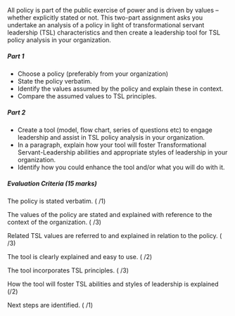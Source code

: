 All policy is part of the public exercise of power and is driven by values – whether explicitly stated or not. This two-part assignment asks you undertake an analysis of a policy in light of transformational servant leadership \(TSL\) characteristics and then create a leadership tool for TSL policy analysis in your organization.

##### Part 1

* Choose a policy \(preferably from your organization\)
* State the policy verbatim.
* Identify the values assumed by the policy and explain these in context.
* Compare the assumed values to TSL principles.

##### Part 2

* Create a tool \(model, flow chart, series of questions etc\) to engage leadership and assist in TSL policy analysis in your organization.
* In a paragraph, explain how your tool will foster Transformational Servant-Leadership abilities and appropriate styles of leadership in your organization.
* Identify how you could enhance the tool and/or what you will do with it.

##### Evaluation Criteria \(15 marks\)

The policy is stated verbatim. \( /1\)

The values of the policy are stated and explained with reference to the context of the organization. \( /3\)

Related TSL values are referred to and explained in relation to the policy. \( /3\)

The tool is clearly explained and easy to use. \( /2\)

The tool incorporates TSL principles. \( /3\)

How the tool will foster TSL abilities and styles of leadership is explained \(/2\)

Next steps are identified. \( /1\)

